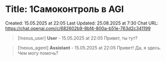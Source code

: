 # Title: 1Самоконтроль в AGI

Created: 15.05.2025 at 22:05
Last Updated: 25.08.2025 at 7:30
Chat URL: https://chat.openai.com/c/682602b9-8bf4-800a-b51e-763d2c341199


>[!nexus_user] **User** - 15.05.2025 at 22:05
> Привет, ты тут?
<!-- UID: 6659c35b-c858-4672-b322-86a7d63b0507 -->




>[!nexus_agent] **Assistant** - 15.05.2025 at 22:05
> Привет! Да, я здесь. Чем могу помочь?
<!-- UID: 262390b0-14da-4c77-90ba-56caec92fc0f -->